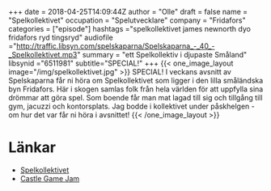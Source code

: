 +++
date = 2018-04-25T14:09:44Z
author = "Olle"
draft = false
name = "Spelkollektivet"
occupation = "Spelutvecklare"
company = "Fridafors"
categories = ["episode"]
hashtags ="spelkollektivet james newnorth dyo fridafors ryd tingsryd"
audiofile ="http://traffic.libsyn.com/spelskaparna/Spelskaparna_-_40_-_Spelkollektivet.mp3"
summary = "ett Spelkollektiv i djupaste Småland"
libsynid ="6511981"
subtitle="SPECIAL!"
+++
{{< one_image_layout image="/img/spelkollektivet.jpg" >}}
SPECIAL! I veckans avsnitt av Spelskaparna får ni höra om Spelkollektivet som ligger i den lilla småländska byn Fridafors. Här i skogen samlas folk från hela världen för att uppfylla sina drömmar att göra spel. Som boende får man mat lagad till sig och tillgång till gym, jacuzzi och kontorsplats. Jag bodde i kollektivet under påskhelgen - om hur det var får ni höra i avsnittet!
{{< /one_image_layout >}}

# Länkar
* [Spelkollektivet](http://www.spelkollektivet.com/)
* [Castle Game Jam](https://www.facebook.com/events/233409717172818/)
